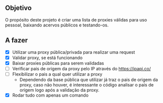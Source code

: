 ## Objetivo
O propósito deste projeto é criar uma lista de proxies válidas para uso pessoal, baixando acervos públicos e testando-os.

## A fazer
- [x] Utilizar uma proxy pública/privada para realizar uma request
- [x] Validar proxy, se está funcionando
- [x] Baixar proxies públicas para serem validadas
- [ ] Verificar pais de origem da proxy pelo IP através do https://ipapi.co/
- [ ] Flexibilizar o pais a qual quer utilizar a proxy 
  - Dependendo da base pública que utilizar já traz o pais de origem da proxy, caso não houver, é interessante o código analisar o pais de origem logo após a validação da proxy.
- [x] Rodar tudo com apenas um comando
